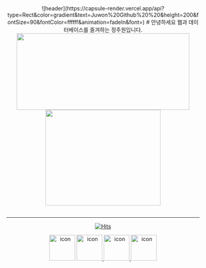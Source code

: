 <div align = center>
![header](https://capsule-render.vercel.app/api?type=Rect&color=gradient&text=Juwon%20Github%20%20&height=200&fontSize=90&fontColor=ffffff&animation=fadeIn&font=)
# 안녕하세요 웹과 데이터베이스를 즐겨하는 정주원입니다.


<div align=center>
  <img style="height:200px;width:450px" src="https://github-profile-trophy.vercel.app/?username=dreamcoffee&margin-w=3&row=2&column=4">
  <img style="height:250px;width:300px" src="https://github-readme-stats.vercel.app/api/top-langs/?username=dreamcoffee&layout=compact" />
</div>

<br />



<hr>

[![Hits](https://hits.seeyoufarm.com/api/count/incr/badge.svg?url=https%3A%2F%2Fgithub.com%2Fdreamcoffee&count_bg=%237F7FD5&title_bg=%23555555&icon=github.svg&icon_color=%23E7E7E7&title=HITS&edge_flat=false)](https://hits.seeyoufarm.com)

<p align=center>
  <img src="https://techstack-generator.vercel.app/github-icon.svg" alt="icon" width="67" height="67" />
  <a href="https://github.com/dreamcoffee"><img src="https://techstack-generator.vercel.app/python-icon.svg" alt="icon" width="67" height="67" />
  <a href="https://github.com/dreamcoffee"><img src="https://techstack-generator.vercel.app/java-icon.svg" alt="icon" width="67" height="67" />
  <a href="https://github.com/dreamcoffee"><img src="https://techstack-generator.vercel.app/cpp-icon.svg" alt="icon" width="67" height="67" /></div>
</p>
</div>
